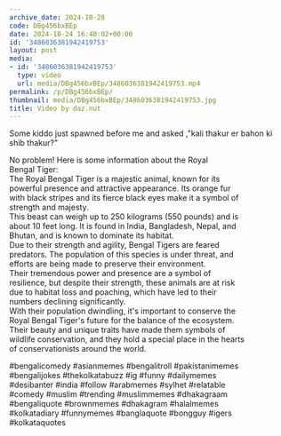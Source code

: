 ```yaml
---
archive_date: 2024-10-28
code: DBg456bxBEp
date: 2024-10-24 16:40:02+00:00
id: '3486036381942419753'
layout: post
media:
- id: '3486036381942419753'
  type: video
  url: media/DBg456bxBEp/3486036381942419753.mp4
permalink: /p/DBg456bxBEp/
thumbnail: media/DBg456bxBEp/3486036381942419753.jpg
title: Video by daz.nut
---
```


Some kiddo just spawned before me and asked ,"kali thakur er bahon ki shib thakur?"  
  
No problem! Here is some information about the Royal  
Bengal Tiger:  
The Royal Bengal Tiger is a majestic animal, known for its  
powerful presence and attractive appearance. Its orange fur  
with black stripes and its fierce black eyes make it a symbol of  
strength and majesty.  
This beast can weigh up to 250 kilograms (550 pounds) and is  
about 10 feet long. It is found in India, Bangladesh, Nepal, and  
Bhutan, and is known to dominate its habitat.  
Due to their strength and agility, Bengal Tigers are feared  
predators. The population of this species is under threat, and  
efforts are being made to preserve their environment.  
Their tremendous power and presence are a symbol of  
resilience, but despite their strength, these animals are at risk  
due to habitat loss and poaching, which have led to their  
numbers declining significantly.  
With their population dwindling, it's important to conserve the  
Royal Bengal Tiger's future for the balance of the ecosystem.  
Their beauty and unique traits have made them symbols of  
wildlife conservation, and they hold a special place in the hearts  
of conservationists around the world.  
  
#bengalicomedy #asianmemes #bengalitroll #pakistanimemes  
#bengalijokes #thekolkatabuzz #ig #funny #dailymemes  
#desibanter #india #follow #arabmemes #sylhet #relatable  
#comedy #muslim #trending #muslimmemes #dhakagraam  
#bengaliquote #brownmemes #dhakagram #halalmemes  
#kolkatadiary #funnymemes #banglaquote #bongguy #igers  
#kolkataquotes